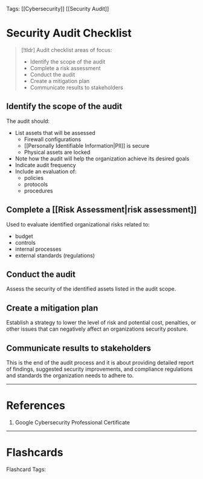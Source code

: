 Tags: [[Cybersecurity]] [[Security Audit]]

# Security Audit Checklist

> [!tldr]
> Audit checklist areas of focus:
>
> - Identify the scope of the audit
> - Complete a risk assessment
> - Conduct the audit
> - Create a mitigation plan
> - Communicate results to stakeholders

## Identify the scope of the audit

The audit should:

- List assets that will be assessed
  - Firewall configurations
  - [[Personally Identifiable Information|PII]] is secure
  - Physical assets are locked
- Note how the audit will help the organization achieve its desired goals
- Indicate audit frequency
- Include an evaluation of:
  - policies
  - protocols
  - procedures

## Complete a [[Risk Assessment|risk assessment]]

Used to evaluate identified organizational risks related to:

- budget
- controls
- internal processes
- external standards (regulations)

## Conduct the audit

Assess the security of the identified assets listed in the audit scope.

## Create a mitigation plan

Establish a strategy to lower the level of risk and potential cost, penalties, or other issues that can negatively affect an organizations security posture.

## Communicate results to stakeholders

This is the end of the audit process and it is about providing detailed report of findings, suggested security improvements, and compliance regulations and standards the organization needs to adhere to.

---

# References

1. Google Cybersecurity Professional Certificate

---

# Flashcards

Flashcard Tags: 